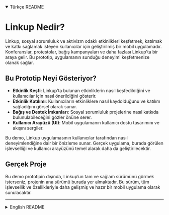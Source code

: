 <details open>
  <summary>Türkçe README</summary>

  # Linkup Nedir?

  Linkup, sosyal sorumluluk ve aktivizm odaklı etkinlikleri keşfetmek, katılmak ve katkı sağlamak isteyen kullanıcılar için geliştirilmiş bir mobil uygulamadır. Konferanslar, protestolar, bağış kampanyaları ve daha fazlası Linkup’ta bir araya gelir. Bu prototip, uygulamanın sunduğu deneyimi keşfetmenize olanak sağlar.

  ## Bu Prototip Neyi Gösteriyor?
  - **Etkinlik Keşfi**: Linkup’ta bulunan etkinliklerin nasıl keşfedildiğini ve kullanıcılar için nasıl önerildiğini gösterir.
  - **Etkinlik Katılımı**: Kullanıcıların etkinliklere nasıl kaydolduğunu ve katılım sağladığını görsel olarak sunar.
  - **Bağış ve Destek İmkanları**: Sosyal sorumluluk projelerine nasıl katkıda bulunulabileceğini gözler önüne serer.
  - **Kullanıcı Arayüzü (UI)**: Mobil uygulamanın kullanıcı dostu tasarımını ve akışını sergiler.

  Bu demo, Linkup uygulamasının kullanıcılar tarafından nasıl deneyimlendiğine dair bir önizleme sunar. Gerçek uygulama, burada görülen işlevselliği ve kullanıcı arayüzünü temel alarak daha da geliştirilecektir.

  ## Gerçek Proje
  Bu demo prototipin dışında, Linkup’un tam ve sağlam sürümünü görmek isterseniz, projenin ana sürümü [burada](https://github.com/ricoglr/Linkup) yer almaktadır. Bu sürüm, tüm işlevsellik ve özellikleriyle daha gelişmiş ve hazır bir mobil uygulama olarak sunulacaktır.
</details>

---

<details>
  <summary>English README</summary>

  # What is Linkup?

  Linkup is a mobile application designed for users who want to discover, join, and contribute to social responsibility and activism-focused events. Conferences, protests, donation campaigns, and more are gathered in Linkup. This prototype allows you to explore the experience that the app offers.

  ## What Does This Prototype Show?
  - **Event Discovery**: Shows how events in Linkup are discovered and recommended for users.
  - **Event Participation**: Visually demonstrates how users can sign up and participate in events.
  - **Donation and Support Opportunities**: Highlights how users can contribute to social responsibility projects.
  - **User Interface (UI)**: Showcases the user-friendly design and flow of the mobile application.

  This demo provides a preview of how users experience the Linkup app. The real application will be further developed based on the functionality and user interface seen here.

  ## Full Project
  Beyond this demo prototype, if you'd like to see the complete and fully functional version of Linkup, the main release of the project is available [here](https://github.com/ricoglr/Linkup). This version will be presented as a more advanced and ready-to-use mobile app with all functionalities and features.
</details>
